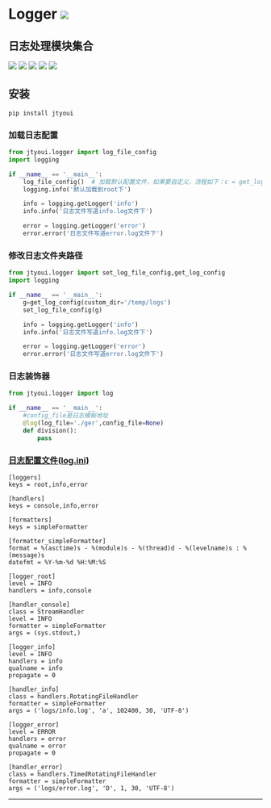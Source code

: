 # **Logger** [![](https://gitee.com/tyoui/logo/raw/master/logo/photolog.png)][1]

## 日志处理模块集合
[![](https://img.shields.io/badge/个人网站-jtyoui-yellow.com.svg)][1]
[![](https://img.shields.io/badge/Python-3.7-green.svg)]()
[![](https://img.shields.io/badge/BlogWeb-Tyoui-bule.svg)][1]
[![](https://img.shields.io/badge/Email-jtyoui@qq.com-red.svg)]()
[![](https://img.shields.io/badge/日志-logger-black.svg)]()


## 安装
    pip install jtyoui

### 加载日志配置
```python
from jtyoui.logger import log_file_config
import logging

if __name__ == '__main__':
    log_file_config()  # 加载默认配置文件，如果要自定义，流程如下：c = get_log_config() 先对c对象进行修改，set_log_file_config(c)
    logging.info('默认加载到root下')

    info = logging.getLogger('info')
    info.info('日志文件写道info.log文件下')

    error = logging.getLogger('error')
    error.error('日志文件写道error.log文件下')
```

### 修改日志文件夹路径
```python
from jtyoui.logger import set_log_file_config,get_log_config
import logging

if __name__ == '__main__':
    g=get_log_config(custom_dir='/temp/logs') 
    set_log_file_config(g)

    info = logging.getLogger('info')
    info.info('日志文件写道info.log文件下')

    error = logging.getLogger('error')
    error.error('日志文件写道error.log文件下')

```

### 日志装饰器
```python
from jtyoui.logger import log

if __name__ == '__main__':
    #config_file是日志模板地址
    @log(log_file='./ger',config_file=None)
    def division():
        pass
```

### [日志配置文件(log.ini)](https://docs.python.org/zh-cn/3.7/library/logging.handlers.html?highlight=timedrotatingfilehandler)
```log
[loggers]
keys = root,info,error

[handlers]
keys = console,info,error

[formatters]
keys = simpleFormatter

[formatter_simpleFormatter]
format = %(asctime)s - %(module)s - %(thread)d - %(levelname)s : %(message)s
datefmt = %Y-%m-%d %H:%M:%S

[logger_root]
level = INFO
handlers = info,console

[handler_console]
class = StreamHandler
level = INFO
formatter = simpleFormatter
args = (sys.stdout,)

[logger_info]
level = INFO
handlers = info
qualname = info
propagate = 0

[handler_info]
class = handlers.RotatingFileHandler
formatter = simpleFormatter
args = ('logs/info.log', 'a', 102400, 30, 'UTF-8')

[logger_error]
level = ERROR
handlers = error
qualname = error
propagate = 0

[handler_error]
class = handlers.TimedRotatingFileHandler
formatter = simpleFormatter
args = ('logs/error.log', 'D', 1, 30, 'UTF-8')
```

***
[1]: https://blog.jtyoui.com